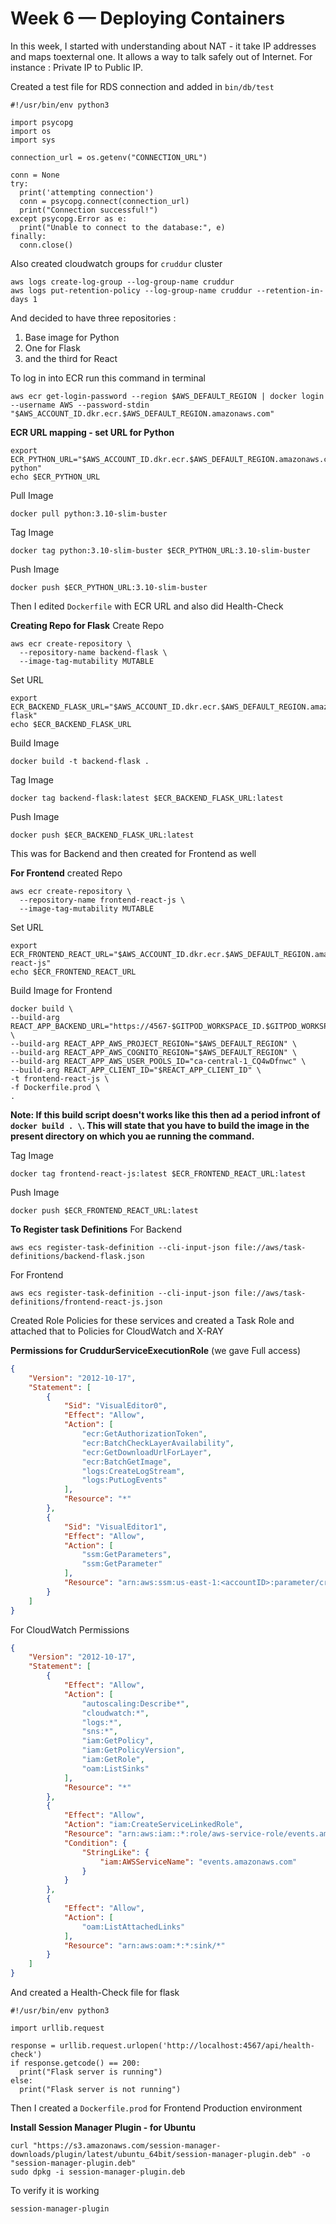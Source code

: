 # Week 6 — Deploying Containers

In this week, I started with understanding about NAT - it take IP addresses and maps toexternal one. It allows a way to talk safely out of Internet. For instance : Private IP to Public IP. 

Created a test file for RDS connection and added in `bin/db/test`

```
#!/usr/bin/env python3

import psycopg
import os
import sys

connection_url = os.getenv("CONNECTION_URL")

conn = None
try:
  print('attempting connection')
  conn = psycopg.connect(connection_url)
  print("Connection successful!")
except psycopg.Error as e:
  print("Unable to connect to the database:", e)
finally:
  conn.close()
  ```
  
  Also created cloudwatch groups for `cruddur` cluster
  ```
  aws logs create-log-group --log-group-name cruddur
aws logs put-retention-policy --log-group-name cruddur --retention-in-days 1
```

And decided to have three repositories :
1. Base image for Python 
2. One for Flask
3. and the third for React

To log in into ECR run this command in terminal

```
aws ecr get-login-password --region $AWS_DEFAULT_REGION | docker login --username AWS --password-stdin "$AWS_ACCOUNT_ID.dkr.ecr.$AWS_DEFAULT_REGION.amazonaws.com"
```
**ECR URL mapping - set URL for Python**
```
export ECR_PYTHON_URL="$AWS_ACCOUNT_ID.dkr.ecr.$AWS_DEFAULT_REGION.amazonaws.com/cruddur-python"
echo $ECR_PYTHON_URL
```
Pull Image
```
docker pull python:3.10-slim-buster
```
Tag Image
```
docker tag python:3.10-slim-buster $ECR_PYTHON_URL:3.10-slim-buster
```

Push Image
```
docker push $ECR_PYTHON_URL:3.10-slim-buster
```

Then I edited `Dockerfile` with ECR URL and also did Health-Check

**Creating Repo for Flask**
Create Repo
```
aws ecr create-repository \
  --repository-name backend-flask \
  --image-tag-mutability MUTABLE
  ```
  
  Set URL
  ```
  export ECR_BACKEND_FLASK_URL="$AWS_ACCOUNT_ID.dkr.ecr.$AWS_DEFAULT_REGION.amazonaws.com/backend-flask"
echo $ECR_BACKEND_FLASK_URL
```

Build Image
```
docker build -t backend-flask .
```

Tag Image
```
docker tag backend-flask:latest $ECR_BACKEND_FLASK_URL:latest
```

Push Image
```
docker push $ECR_BACKEND_FLASK_URL:latest
```

This was for Backend and then created for Frontend as well

**For Frontend**
created Repo
```
aws ecr create-repository \
  --repository-name frontend-react-js \
  --image-tag-mutability MUTABLE
  ```
  
  Set URL 
  ```
  export ECR_FRONTEND_REACT_URL="$AWS_ACCOUNT_ID.dkr.ecr.$AWS_DEFAULT_REGION.amazonaws.com/frontend-react-js"
echo $ECR_FRONTEND_REACT_URL
```

Build Image for Frontend 
```
docker build \
--build-arg REACT_APP_BACKEND_URL="https://4567-$GITPOD_WORKSPACE_ID.$GITPOD_WORKSPACE_CLUSTER_HOST" \
--build-arg REACT_APP_AWS_PROJECT_REGION="$AWS_DEFAULT_REGION" \
--build-arg REACT_APP_AWS_COGNITO_REGION="$AWS_DEFAULT_REGION" \
--build-arg REACT_APP_AWS_USER_POOLS_ID="ca-central-1_CQ4wDfnwc" \
--build-arg REACT_APP_CLIENT_ID="$REACT_APP_CLIENT_ID" \
-t frontend-react-js \
-f Dockerfile.prod \
.
```
**Note: If this build script doesn't works like this then ad a period infront of `docker build . \`. This will state that you have to build the image in the present directory on which you ae running the command.**

Tag Image 
```
docker tag frontend-react-js:latest $ECR_FRONTEND_REACT_URL:latest
```

Push Image
```
docker push $ECR_FRONTEND_REACT_URL:latest
```

**To Register task Definitions**
For Backend
```
aws ecs register-task-definition --cli-input-json file://aws/task-definitions/backend-flask.json
```
For Frontend
```
aws ecs register-task-definition --cli-input-json file://aws/task-definitions/frontend-react-js.json
```

Created Role Policies for these services and created a Task Role and attached that to Policies for CloudWatch and X-RAY

**Permissions for CruddurServiceExecutionRole** (we gave Full access)
```json
{
    "Version": "2012-10-17",
    "Statement": [
        {
            "Sid": "VisualEditor0",
            "Effect": "Allow",
            "Action": [
                "ecr:GetAuthorizationToken",
                "ecr:BatchCheckLayerAvailability",
                "ecr:GetDownloadUrlForLayer",
                "ecr:BatchGetImage",
                "logs:CreateLogStream",
                "logs:PutLogEvents"
            ],
            "Resource": "*"
        },
        {
            "Sid": "VisualEditor1",
            "Effect": "Allow",
            "Action": [
                "ssm:GetParameters",
                "ssm:GetParameter"
            ],
            "Resource": "arn:aws:ssm:us-east-1:<accountID>:parameter/cruddur/backend-flask/*"
        }
    ]
}
```
For CloudWatch Permissions
```json
{
    "Version": "2012-10-17",
    "Statement": [
        {
            "Effect": "Allow",
            "Action": [
                "autoscaling:Describe*",
                "cloudwatch:*",
                "logs:*",
                "sns:*",
                "iam:GetPolicy",
                "iam:GetPolicyVersion",
                "iam:GetRole",
                "oam:ListSinks"
            ],
            "Resource": "*"
        },
        {
            "Effect": "Allow",
            "Action": "iam:CreateServiceLinkedRole",
            "Resource": "arn:aws:iam::*:role/aws-service-role/events.amazonaws.com/AWSServiceRoleForCloudWatchEvents*",
            "Condition": {
                "StringLike": {
                    "iam:AWSServiceName": "events.amazonaws.com"
                }
            }
        },
        {
            "Effect": "Allow",
            "Action": [
                "oam:ListAttachedLinks"
            ],
            "Resource": "arn:aws:oam:*:*:sink/*"
        }
    ]
}
```

And created a Health-Check file for flask

```
#!/usr/bin/env python3

import urllib.request

response = urllib.request.urlopen('http://localhost:4567/api/health-check')
if response.getcode() == 200:
  print("Flask server is running")
else:
  print("Flask server is not running")
  ```
Then I created a `Dockerfile.prod` for Frontend Production environment

**Install Session Manager Plugin - for Ubuntu**
```
curl "https://s3.amazonaws.com/session-manager-downloads/plugin/latest/ubuntu_64bit/session-manager-plugin.deb" -o "session-manager-plugin.deb"
sudo dpkg -i session-manager-plugin.deb
```
To verify it is working 
```
session-manager-plugin
```





  
  
